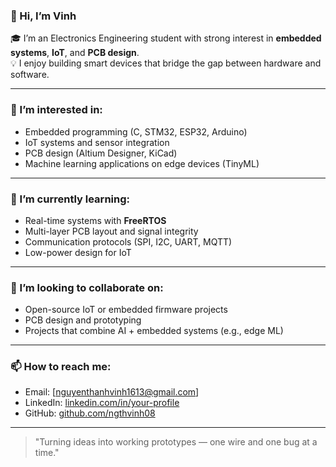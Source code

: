 ### 👋 Hi, I’m Vinh

🎓 I’m an Electronics Engineering student with strong interest in **embedded systems**, **IoT**, and **PCB design**.  
💡 I enjoy building smart devices that bridge the gap between hardware and software.

---

### 👀 I’m interested in:
- Embedded programming (C, STM32, ESP32, Arduino)
- IoT systems and sensor integration
- PCB design (Altium Designer, KiCad)
- Machine learning applications on edge devices (TinyML)

---

### 🌱 I’m currently learning:
- Real-time systems with **FreeRTOS**
- Multi-layer PCB layout and signal integrity
- Communication protocols (SPI, I2C, UART, MQTT)
- Low-power design for IoT

---

### 💞️ I’m looking to collaborate on:
- Open-source IoT or embedded firmware projects
- PCB design and prototyping
- Projects that combine AI + embedded systems (e.g., edge ML)

---

### 📫 How to reach me:
- Email: [nguyenthanhvinh1613@gmail.com]  
- LinkedIn: [linkedin.com/in/your-profile](https://www.linkedin.com/in/nguyen-thanh-vinh-0453bb274/)  
- GitHub: [github.com/ngthvinh08](https://github.com/ngthvinh08)

---

> "Turning ideas into working prototypes — one wire and one bug at a time."
